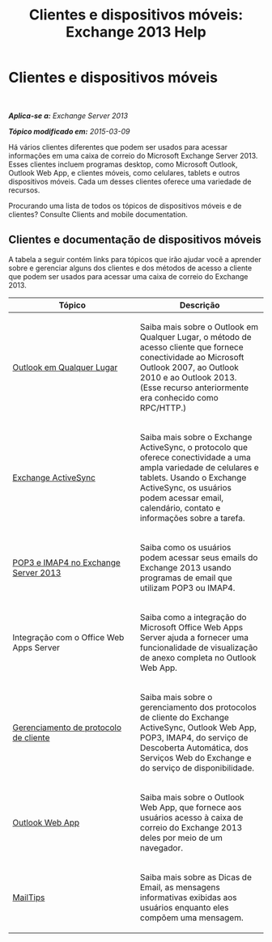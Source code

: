 ﻿---
title: 'Clientes e dispositivos móveis: Exchange 2013 Help'
TOCTitle: Clientes e dispositivos móveis
ms:assetid: d67342e7-6ee0-4228-9f84-721b2a53fb4c
ms:mtpsurl: https://technet.microsoft.com/pt-br/library/JJ150572(v=EXCHG.150)
ms:contentKeyID: 50486753
ms.date: 05/22/2018
mtps_version: v=EXCHG.150
ms.translationtype: MT
---

# Clientes e dispositivos móveis

 

_**Aplica-se a:** Exchange Server 2013_

_**Tópico modificado em:** 2015-03-09_

Há vários clientes diferentes que podem ser usados para acessar informações em uma caixa de correio do Microsoft Exchange Server 2013. Esses clientes incluem programas desktop, como Microsoft Outlook, Outlook Web App, e clientes móveis, como celulares, tablets e outros dispositivos móveis. Cada um desses clientes oferece uma variedade de recursos.

Procurando uma lista de todos os tópicos de dispositivos móveis e de clientes? Consulte Clients and mobile documentation.

## Clientes e documentação de dispositivos móveis

A tabela a seguir contém links para tópicos que irão ajudar você a aprender sobre e gerenciar alguns dos clientes e dos métodos de acesso a cliente que podem ser usados para acessar uma caixa de correio do Exchange 2013.


<table>
<colgroup>
<col style="width: 50%" />
<col style="width: 50%" />
</colgroup>
<thead>
<tr class="header">
<th>Tópico</th>
<th>Descrição</th>
</tr>
</thead>
<tbody>
<tr class="odd">
<td><p><a href="outlook-anywhere-exchange-2013-help.md">Outlook em Qualquer Lugar</a></p></td>
<td><p>Saiba mais sobre o Outlook em Qualquer Lugar, o método de acesso cliente que fornece conectividade ao Microsoft Outlook 2007, ao Outlook 2010 e ao Outlook 2013. (Esse recurso anteriormente era conhecido como RPC/HTTP.)</p></td>
</tr>
<tr class="even">
<td><p><a href="exchange-activesync-exchange-2013-help.md">Exchange ActiveSync</a></p></td>
<td><p>Saiba mais sobre o Exchange ActiveSync, o protocolo que oferece conectividade a uma ampla variedade de celulares e tablets. Usando o Exchange ActiveSync, os usuários podem acessar email, calendário, contato e informações sobre a tarefa.</p></td>
</tr>
<tr class="odd">
<td><p><a href="pop3-and-imap4-in-exchange-server-2013-exchange-2013-help.md">POP3 e IMAP4 no Exchange Server 2013</a></p></td>
<td><p>Saiba como os usuários podem acessar seus emails do Exchange 2013 usando programas de email que utilizam POP3 ou IMAP4.</p></td>
</tr>
<tr class="even">
<td><p>Integração com o Office Web Apps Server</p></td>
<td><p>Saiba como a integração do Microsoft Office Web Apps Server ajuda a fornecer uma funcionalidade de visualização de anexo completa no Outlook Web App.</p></td>
</tr>
<tr class="odd">
<td><p><a href="client-protocol-management-exchange-2013-help.md">Gerenciamento de protocolo de cliente</a></p></td>
<td><p>Saiba mais sobre o gerenciamento dos protocolos de cliente do Exchange ActiveSync, Outlook Web App, POP3, IMAP4, do serviço de Descoberta Automática, dos Serviços Web do Exchange e do serviço de disponibilidade.</p></td>
</tr>
<tr class="even">
<td><p><a href="outlook-web-app-exchange-2013-help.md">Outlook Web App</a></p></td>
<td><p>Saiba mais sobre o Outlook Web App, que fornece aos usuários acesso à caixa de correio do Exchange 2013 deles por meio de um navegador.</p></td>
</tr>
<tr class="odd">
<td><p><a href="mailtips-exchange-2013-help.md">MailTips</a></p></td>
<td><p>Saiba mais sobre as Dicas de Email, as mensagens informativas exibidas aos usuários enquanto eles compõem uma mensagem.</p></td>
</tr>
</tbody>
</table>


